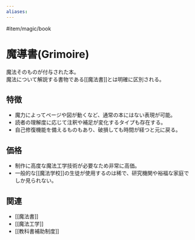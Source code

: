 ```yaml
---
aliases:
---
```

#item/magic/book
# 魔導書(Grimoire)

魔法そのものが付与された本。  
魔法について解説する書物である[[魔法書]]とは明確に区別される。  

## 特徴
- 魔力によってページや図が動くなど、通常の本にはない表現が可能。  
- 読者の理解度に応じて注釈や補足が変化するタイプも存在する。  
- 自己修復機能を備えるものもあり、破損しても時間が経つと元に戻る。  

## 価格
- 制作に高度な魔法工学技術が必要なため非常に高価。  
- 一般的な[[魔法学校]]の生徒が使用するのは稀で、研究機関や裕福な家庭でしか見られない。  

## 関連
- [[魔法書]]
- [[魔法工学]]
- [[教科書補助制度]]